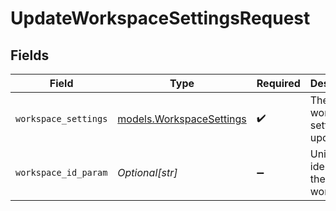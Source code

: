 # UpdateWorkspaceSettingsRequest


## Fields

| Field                                                      | Type                                                       | Required                                                   | Description                                                |
| ---------------------------------------------------------- | ---------------------------------------------------------- | ---------------------------------------------------------- | ---------------------------------------------------------- |
| `workspace_settings`                                       | [models.WorkspaceSettings](../models/workspacesettings.md) | :heavy_check_mark:                                         | The workspace settings to update.                          |
| `workspace_id_param`                                       | *Optional[str]*                                            | :heavy_minus_sign:                                         | Unique identifier of the workspace.                        |
